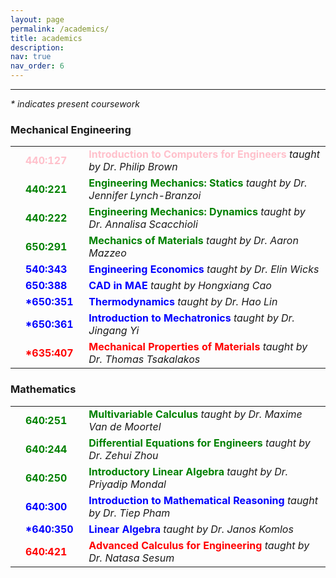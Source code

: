 ```yaml
---
layout: page
permalink: /academics/
title: academics
description:
nav: true
nav_order: 6
---
```

<hr>

<p><em>* indicates present coursework</em></p>

<h3>Mechanical Engineering</h3>
<table>
<tbody>
<tr>
    <td>
        <br>
    </td>
    <td>
        <span style="font-weight: bold; color: pink;">440:127&nbsp;&nbsp;</span>
    </td>
    <td>
        <span style="font-weight: bold; color: pink;">Introduction to Computers for Engineers</span> <span style=" font-style: italic;">taught by Dr. Philip Brown</span>
    </td>
</tr>
<tr>
    <td>
        <br>
    </td>
    <td>
        <span style="font-weight: bold; color: green;">440:221&nbsp;&nbsp;</span>
    </td>
    <td>
        <span style="font-weight: bold; color: green;">Engineering Mechanics: Statics</span> <span style="; font-style: italic;">taught by Dr. Jennifer Lynch-Branzoi</span>
    </td>
</tr>
<tr>
    <td>
        <br>
    </td>
    <td>
        <span style="font-weight: bold; color: green;">440:222&nbsp;&nbsp;</span>
    </td>
    <td>
        <span style="font-weight: bold; color: green;">Engineering Mechanics: Dynamics</span> <span style="; font-style: italic;">taught by Dr. Annalisa Scacchioli</span>
    </td>
</tr>
<tr>
    <td>
        <br>
    </td>
    <td>
        <span style="font-weight: bold; color: green;">650:291&nbsp;&nbsp;</span>
    </td>
    <td>
        <span style="font-weight: bold; color: green;">Mechanics of Materials</span> <span style="; font-style: italic;">taught by Dr. Aaron Mazzeo</span>
    </td>
</tr>
<tr>
    <td>
        <br>
    </td>
    <td>
        <span style="font-weight: bold; color: blue;">540:343&nbsp;&nbsp;</span>
    </td>
    <td>
        <span style="font-weight: bold; color: blue;">Engineering Economics</span> <span style="; font-style: italic;">taught by Dr. Elin Wicks</span>
    </td>
</tr>
<tr>
    <td>
        <br>
    </td>
    <td>
        <span style="font-weight: bold; color: blue;">650:388&nbsp;&nbsp;</span>
    </td>
    <td>
        <span style="font-weight: bold; color: blue;">CAD in MAE</span> <span style="; font-style: italic;">taught by Hongxiang Cao</span>
    </td>
</tr>
<tr>
    <td>
        <br>
    </td>
    <td>
        <span style="font-weight: bold; color: blue;">*650:351&nbsp;&nbsp;</span>
    </td>
    <td>
        <span style="font-weight: bold; color: blue;">Thermodynamics</span> <span style="; font-style: italic;">taught by Dr. Hao Lin</span>
    </td>
</tr>
<tr>
    <td>
        <br>
    </td>
    <td>
        <span style="font-weight: bold; color: blue;">*650:361&nbsp;&nbsp;</span>
    </td>
    <td>
        <span style="font-weight: bold; color: blue;">Introduction to Mechatronics</span> <span style="; font-style: italic;">taught by Dr. Jingang Yi</span>
    </td>
</tr>
<tr>
    <td>
        <br>
    </td>
    <td>
        <span style="font-weight: bold; color: red;">*635:407&nbsp;&nbsp;</span>
    </td>
    <td>
        <span style="font-weight: bold; color: red;">Mechanical Properties of Materials</span> <span style="; font-style: italic;">taught by Dr. Thomas Tsakalakos</span>
    </td>
</tr>
</tbody>
</table>

<h3>Mathematics</h3>
<table>
<tbody>
<tr>
    <td>
        <br>
    </td>
    <td>
        <span style="font-weight: bold; color: green;">640:251&nbsp;&nbsp;</span>
    </td>
    <td>
        <span style="font-weight: bold; color: green;">Multivariable Calculus</span> <span style="; font-style: italic;">taught by Dr. Maxime Van de Moortel</span>
    </td>
</tr>
<tr>
    <td>
        <br>
    </td>
    <td>
        <span style="font-weight: bold; color: green;">640:244&nbsp;&nbsp;</span>
    </td>
    <td>
        <span style="font-weight: bold; color: green;">Differential Equations for Engineers</span> <span style="; font-style: italic;">taught by Dr. Zehui Zhou</span>
    </td>
</tr>
<tr>
    <td>
        <br>
    </td>
    <td>
        <span style="font-weight: bold; color: green;">640:250&nbsp;&nbsp;</span>
    </td>
    <td>
        <span style="font-weight: bold; color: green;">Introductory Linear Algebra</span> <span style="; font-style: italic;">taught by Dr. Priyadip Mondal</span>
    </td>
</tr>
<tr>
    <td>
        <br>
    </td>
    <td>
        <span style="font-weight: bold; color: blue;">640:300&nbsp;&nbsp;</span>
    </td>
    <td>
        <span style="font-weight: bold; color: blue;">Introduction to Mathematical Reasoning</span> <span style="; font-style: italic;">taught by Dr. Tiep Pham</span>
    </td>
</tr>
<tr>
    <td>
        <br>
    </td>
    <td>
        <span style="font-weight: bold; color: blue;">*640:350&nbsp;&nbsp;</span>
    </td>
    <td>
        <span style="font-weight: bold; color: blue;">Linear Algebra</span> <span style="; font-style: italic;">taught by Dr. Janos Komlos</span>
    </td>
</tr>
<tr>
    <td>
        <br>
    </td>
    <td>
        <span style="font-weight: bold; color: red;">640:421&nbsp;&nbsp;</span>
    </td>
    <td>
        <span style="font-weight: bold; color: red;">Advanced Calculus for Engineering</span> <span style="; font-style: italic;">taught by Dr. Natasa Sesum</span>
    </td>
</tr>
</tbody>
</table>
